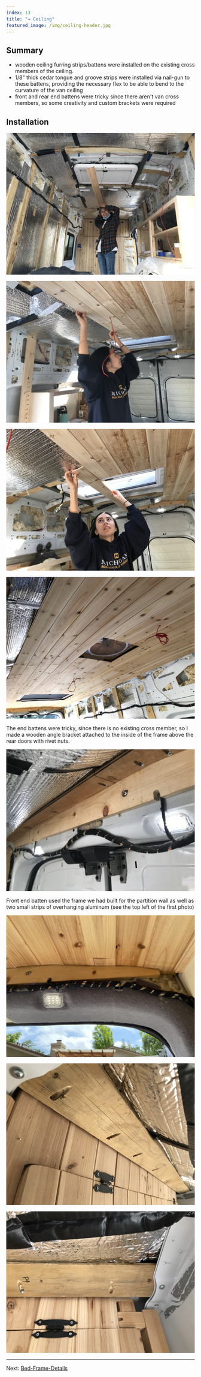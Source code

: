 ```yaml
---
index: 13
title: "→ Ceiling"
featured_image: /img/ceiling-header.jpg
---
```


## Summary
- wooden ceiling furring strips/battens were installed on the existing cross members of the ceiling. 
- 1/8" thick cedar tongue and groove strips were installed via nail-gun to these battens, providing the necessary flex to be able to bend to the curvature of the van ceiling
- front and rear end battens were tricky since there aren't van cross members, so some creativity and custom brackets were required 

## Installation 

![2021-04-07 16-55-34 (2)](img/2021-04-07%2016-55-34%20(2).jpeg)

![ceiling-1](img/ceiling-1.jpeg)

![2021-04-08 16-32-07](img/2021-04-08%2016-32-07.jpeg)


![ceiling-2](img/ceiling-2.jpeg)

The end battens were tricky, since there is no existing cross member, so I made a wooden angle bracket attached to the inside of the frame above the rear doors with rivet nuts.

![2021-04-08 11-45-09](img/2021-04-08%2011-45-09.jpeg)


Front end batten used the frame we had built for the partition wall as well as two small strips of overhanging aluminum (see the top left of the first photo)

![ceiling-3](img/ceiling-3.jpg)


![2021-04-06 13-03-59](img/2021-04-06%2013-03-59.jpeg)

![2021-04-06 13-03-44](img/2021-04-06%2013-03-44.jpeg)

---

Next:  [Bed-Frame-Details](Bed-Frame-Details)
